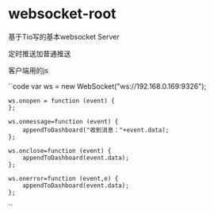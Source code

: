 # websocket-root

基于Tio写的基本websocket Server

定时推送加普通推送

客户端用的js

``code
    var ws = new WebSocket("ws://192.168.0.169:9326");

    ws.onopen = function (event) {
    };

    ws.onmessage=function (event) {
        appendToDashboard("收到消息："+event.data);
    };

    ws.onclose=function (event) {
        appendToDashboard(event.data);
    };

    ws.onerror=function (event,e) {
        appendToDashboard(event.data);
    };
``
